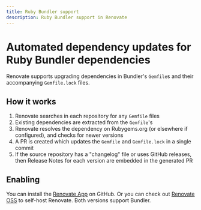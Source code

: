 ```yaml
---
title: Ruby Bundler support
description: Ruby Bundler support in Renovate
---
```


# Automated dependency updates for Ruby Bundler dependencies

Renovate supports upgrading dependencies in Bundler's `Gemfile`s and their accompanying `Gemfile.lock` files.

## How it works

1. Renovate searches in each repository for any `Gemfile` files
1. Existing dependencies are extracted from the `Gemfile`'s
1. Renovate resolves the dependency on Rubygems.org (or elsewhere if configured), and checks for newer versions
1. A PR is created which updates the `Gemfile` and `Gemfile.lock` in a single commit
1. If the source repository has a "changelog" file or uses GitHub releases, then Release Notes for each version are embedded in the generated PR

## Enabling

You can install the [Renovate App](https://github.com/apps/renovate) on GitHub.
Or you can check out [Renovate OSS](https://github.com/renovatebot/renovate) to self-host Renovate.
Both versions support Bundler.

